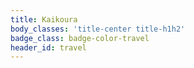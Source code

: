 ```yaml
---
title: Kaikoura
body_classes: 'title-center title-h1h2'
badge_class: badge-color-travel
header_id: travel
---
```


